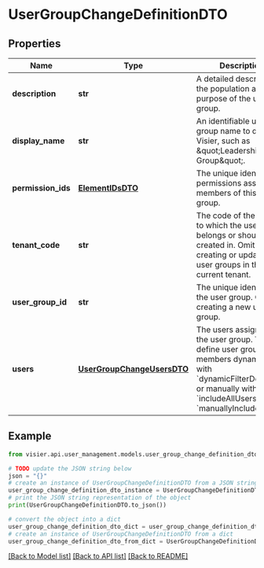 # UserGroupChangeDefinitionDTO


## Properties

Name | Type | Description | Notes
------------ | ------------- | ------------- | -------------
**description** | **str** | A detailed description of the population and purpose of the user group. | [optional] 
**display_name** | **str** | An identifiable user group name to display in Visier, such as \&quot;Leadership User Group\&quot;. | [optional] 
**permission_ids** | [**ElementIDsDTO**](ElementIDsDTO.md) | The unique identifiers of permissions assigned to members of this user group. | [optional] 
**tenant_code** | **str** | The code of the tenant to which the user group belongs or should be created in.  Omit if creating or updating user groups in the current tenant. | [optional] 
**user_group_id** | **str** | The unique identifier of the user group. Omit if creating a new user group. | [optional] 
**users** | [**UserGroupChangeUsersDTO**](UserGroupChangeUsersDTO.md) | The users assigned to the user group. You can define user group members dynamically with &#x60;dynamicFilterDefinition&#x60; or manually with &#x60;includeAllUsers&#x60; or &#x60;manuallyIncludedIds&#x60;. | [optional] 

## Example

```python
from visier.api.user_management.models.user_group_change_definition_dto import UserGroupChangeDefinitionDTO

# TODO update the JSON string below
json = "{}"
# create an instance of UserGroupChangeDefinitionDTO from a JSON string
user_group_change_definition_dto_instance = UserGroupChangeDefinitionDTO.from_json(json)
# print the JSON string representation of the object
print(UserGroupChangeDefinitionDTO.to_json())

# convert the object into a dict
user_group_change_definition_dto_dict = user_group_change_definition_dto_instance.to_dict()
# create an instance of UserGroupChangeDefinitionDTO from a dict
user_group_change_definition_dto_from_dict = UserGroupChangeDefinitionDTO.from_dict(user_group_change_definition_dto_dict)
```
[[Back to Model list]](../README.md#documentation-for-models) [[Back to API list]](../README.md#documentation-for-api-endpoints) [[Back to README]](../README.md)



